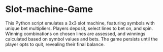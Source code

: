 # Slot-machine-Game
This Python script emulates a 3x3 slot machine, featuring symbols with unique bet multipliers. Players deposit, select lines to bet on, and spin. Winning combinations on chosen lines are assessed, and winnings calculated based on symbol values and bets. The game persists until the player opts to quit, revealing their final balance.
